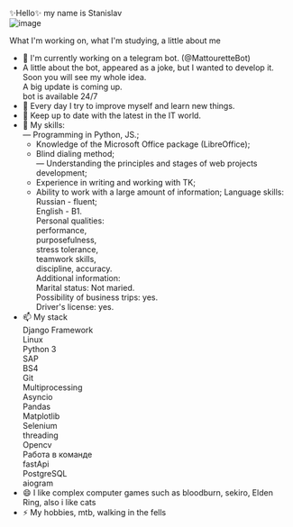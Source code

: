 ✨Hello✨ my name is Stanislav<br> 
 ![image](https://media0.giphy.com/media/heIX5HfWgEYlW/giphy.gif?cid=ecf05e47kpkt79xfavubguwomgv445c6f0ei57si5hm8qj98&rid=giphy.gif&ct=g)<br>


What I'm working on, what I'm studying, a little about me<br>

- 🔭 I'm currently working on a telegram bot. (@MattouretteBot)<br>
- A little about the bot, appeared as a joke, but I wanted to develop it.<br>
  Soon you will see my whole idea.<br>
  A big update is coming up.<br>
  bot is available 24/7<br>
- 🌱 Every day I try to improve myself and learn new things.<br>
- 👯 Keep up to date with the latest in the IT world.<br>
- 💬 My skills:<br>
    — Programming in Python, JS.;<br>
    - Knowledge of the Microsoft Office package (LibreOffice);<br>
    - Blind dialing method;<br>
    — Understanding the principles and stages of web projects development;<br>
    - Experience in writing and working with TK;<br>
    - Ability to work with a large amount of information; Language skills: Russian - fluent;<br>
    English - B1.<br>
    Personal qualities:<br>
    performance,<br>
    purposefulness,<br>
    stress tolerance,<br>
    teamwork skills,<br>
    discipline, accuracy.<br>
    Additional information:<br>
    Marital status: Not maried.<br>
    Possibility of business trips: yes.<br>
    Driver's license: yes.<br>
- 📫 My stack<br>
       Django Framework<br>
       Linux<br>
       Python 3<br>
       SAP<br>
       BS4<br>
       Git<br>
       Multiprocessing<br>
       Asyncio<br>
       Pandas<br>
       Matplotlib<br>
       Selenium<br>
       threading<br>
       Opencv<br>
       Работа в команде<br>
       fastApi<br>
       PostgreSQL<br>
       aiogram<br>
- 😄 I like complex computer games such as bloodburn, sekiro, Elden Ring, also i like cats<br>
- ⚡ My hobbies, mtb, walking in the fells<br>



